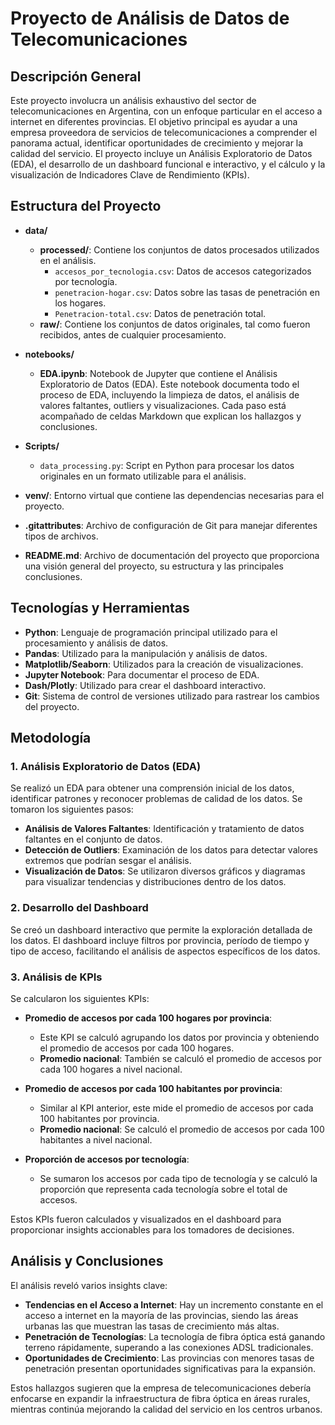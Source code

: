 # Proyecto de Análisis de Datos de Telecomunicaciones

## Descripción General

Este proyecto involucra un análisis exhaustivo del sector de telecomunicaciones en Argentina, con un enfoque particular en el acceso a internet en diferentes provincias. El objetivo principal es ayudar a una empresa proveedora de servicios de telecomunicaciones a comprender el panorama actual, identificar oportunidades de crecimiento y mejorar la calidad del servicio. El proyecto incluye un Análisis Exploratorio de Datos (EDA), el desarrollo de un dashboard funcional e interactivo, y el cálculo y la visualización de Indicadores Clave de Rendimiento (KPIs).

## Estructura del Proyecto

- **data/**
  - **processed/**: Contiene los conjuntos de datos procesados utilizados en el análisis.
    - `accesos_por_tecnologia.csv`: Datos de accesos categorizados por tecnología.
    - `penetracion-hogar.csv`: Datos sobre las tasas de penetración en los hogares.
    - `Penetracion-total.csv`: Datos de penetración total.
  - **raw/**: Contiene los conjuntos de datos originales, tal como fueron recibidos, antes de cualquier procesamiento.
  
- **notebooks/**
  - **EDA.ipynb**: Notebook de Jupyter que contiene el Análisis Exploratorio de Datos (EDA). Este notebook documenta todo el proceso de EDA, incluyendo la limpieza de datos, el análisis de valores faltantes, outliers y visualizaciones. Cada paso está acompañado de celdas Markdown que explican los hallazgos y conclusiones.
  
- **Scripts/**
  - `data_processing.py`: Script en Python para procesar los datos originales en un formato utilizable para el análisis.

- **venv/**: Entorno virtual que contiene las dependencias necesarias para el proyecto.

- **.gitattributes**: Archivo de configuración de Git para manejar diferentes tipos de archivos.
  
- **README.md**: Archivo de documentación del proyecto que proporciona una visión general del proyecto, su estructura y las principales conclusiones.

## Tecnologías y Herramientas

- **Python**: Lenguaje de programación principal utilizado para el procesamiento y análisis de datos.
- **Pandas**: Utilizado para la manipulación y análisis de datos.
- **Matplotlib/Seaborn**: Utilizados para la creación de visualizaciones.
- **Jupyter Notebook**: Para documentar el proceso de EDA.
- **Dash/Plotly**: Utilizado para crear el dashboard interactivo.
- **Git**: Sistema de control de versiones utilizado para rastrear los cambios del proyecto.

## Metodología

### 1. Análisis Exploratorio de Datos (EDA)
Se realizó un EDA para obtener una comprensión inicial de los datos, identificar patrones y reconocer problemas de calidad de los datos. Se tomaron los siguientes pasos:

- **Análisis de Valores Faltantes**: Identificación y tratamiento de datos faltantes en el conjunto de datos.
- **Detección de Outliers**: Examinación de los datos para detectar valores extremos que podrían sesgar el análisis.
- **Visualización de Datos**: Se utilizaron diversos gráficos y diagramas para visualizar tendencias y distribuciones dentro de los datos.

### 2. Desarrollo del Dashboard
Se creó un dashboard interactivo que permite la exploración detallada de los datos. El dashboard incluye filtros por provincia, período de tiempo y tipo de acceso, facilitando el análisis de aspectos específicos de los datos.

### 3. Análisis de KPIs

Se calcularon los siguientes KPIs:

- **Promedio de accesos por cada 100 hogares por provincia**:
  - Este KPI se calculó agrupando los datos por provincia y obteniendo el promedio de accesos por cada 100 hogares.
  - **Promedio nacional**: También se calculó el promedio de accesos por cada 100 hogares a nivel nacional.

- **Promedio de accesos por cada 100 habitantes por provincia**:
  - Similar al KPI anterior, este mide el promedio de accesos por cada 100 habitantes por provincia.
  - **Promedio nacional**: Se calculó el promedio de accesos por cada 100 habitantes a nivel nacional.

- **Proporción de accesos por tecnología**:
  - Se sumaron los accesos por cada tipo de tecnología y se calculó la proporción que representa cada tecnología sobre el total de accesos.

Estos KPIs fueron calculados y visualizados en el dashboard para proporcionar insights accionables para los tomadores de decisiones.

## Análisis y Conclusiones

El análisis reveló varios insights clave:

- **Tendencias en el Acceso a Internet**: Hay un incremento constante en el acceso a internet en la mayoría de las provincias, siendo las áreas urbanas las que muestran las tasas de crecimiento más altas.
- **Penetración de Tecnologías**: La tecnología de fibra óptica está ganando terreno rápidamente, superando a las conexiones ADSL tradicionales.
- **Oportunidades de Crecimiento**: Las provincias con menores tasas de penetración presentan oportunidades significativas para la expansión.

Estos hallazgos sugieren que la empresa de telecomunicaciones debería enfocarse en expandir la infraestructura de fibra óptica en áreas rurales, mientras continúa mejorando la calidad del servicio en los centros urbanos.

